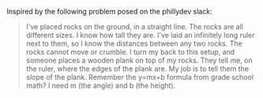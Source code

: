 Inspired by the following problem posed on the phillydev slack:

> I've placed rocks on the ground, in a straight line. The rocks are all different sizes. I know how tall they are. I've laid an infinitely long ruler next to them, so I know the distances between any two rocks. The rocks cannot move or crumble.
> I turn my back to this setup, and someone places a wooden plank on top of my rocks. They tell me, on the ruler, where the edges of the plank are. My job is to tell them the slope of the plank. Remember the y=mx+b formula from grade school math? I need m (the angle) and b (the height).
